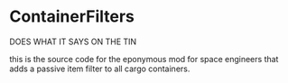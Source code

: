 # ContainerFilters
DOES WHAT IT SAYS ON THE TIN

this is the source code for the eponymous mod for space engineers that adds a passive item filter to all cargo containers.
